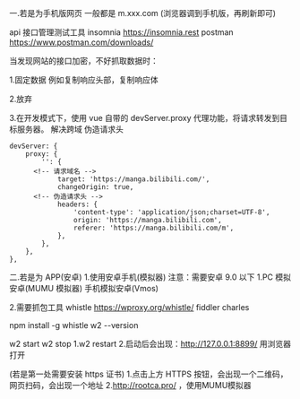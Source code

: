 一.若是为手机版网页
一般都是 m.xxx.com
(浏览器调到手机版，再刷新即可)

api 接口管理测试工具
insomnia https://insomnia.rest
postman https://www.postman.com/downloads/

当发现网站的接口加密，不好抓取数据时：

1.固定数据 <!-- 请求头，有变动 -->
例如复制响应头部，复制响应体

2.放弃 <!-- 请求头 有加密 -->

3.在开发模式下，使用 vue 自带的 devServer.proxy 代理功能，将请求转发到目标服务器。 <!-- 请求头 不变 -->
解决跨域 伪造请求头

<!-- 在 vue.config.js 文件中，添加以下配置： -->

    devServer: {
    	proxy: {
    		'': {
          <!-- 请求域名 -->
    			target: 'https://manga.bilibili.com/',
    			changeOrigin: true,
          <!-- 伪造请求头 -->
    			headers: {
    				'content-type': 'application/json;charset=UTF-8',
    				origin: 'https://manga.bilibili.com',
    				referer: 'https://manga.bilibili.com/m',
    			},
    		},
    	},
    },

二.若是为 APP(安卓) 1.使用安卓手机(模拟器) 注意：需要安卓 9.0 以下
1.PC 模拟安卓(MUMU 模拟器) 手机模拟安卓(Vmos)

2.需要抓包工具
whistle https://wproxy.org/whistle/
fiddler
charles

<!-- whistle 使用 -->

npm install -g whistle
w2 --version <!-- 检查版本 -->

w2 start <!-- 启动 -->
w2 stop <!-- 停止 -->
1.w2 restart <!-- 重启(也可当启动用) -->
2.启动后会出现：http://127.0.0.1:8899/ 用浏览器打开

(若是第一处需要安装 https 证书)
1.点击上方 HTTPS 按钮，会出现一个二维码，网页扫码，会出现一个地址
2.http://rootca.pro/ ，使用MUMU模拟器
